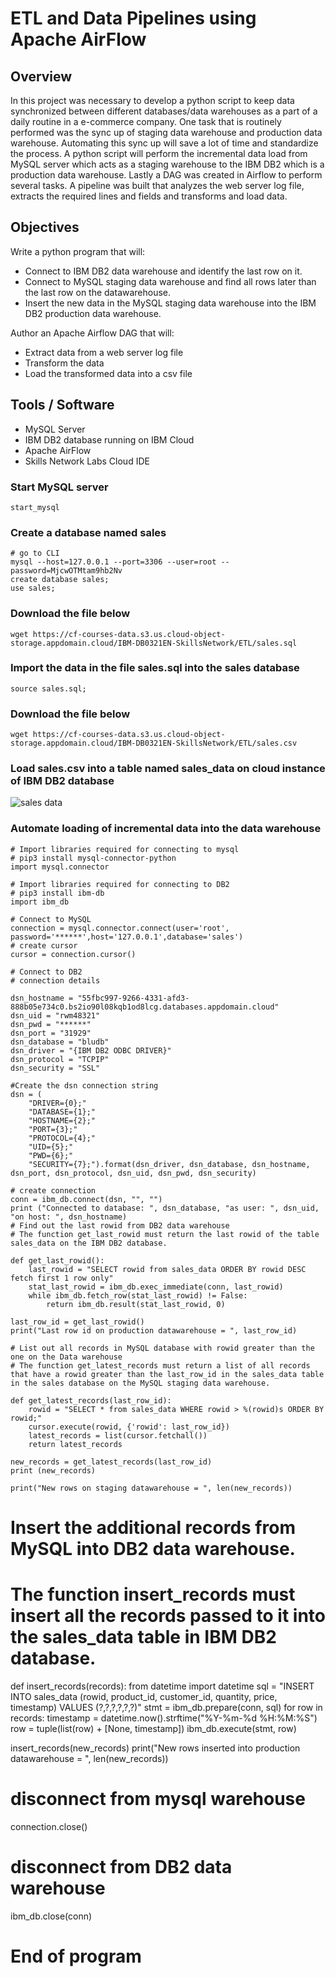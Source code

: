 # ETL and Data Pipelines using Apache AirFlow

## Overview

In this project was necessary to develop a python script to keep data synchronized between different databases/data warehouses as a part of a daily routine in a e-commerce company. One task that is routinely performed was the sync up of staging data warehouse and production data warehouse. Automating this sync up will save a lot of time and standardize the process. A python script will perform the incremental data load from MySQL server which acts as a staging warehouse to the IBM DB2 which is a production data warehouse. Lastly a DAG was created in Airflow to perform several tasks. A pipeline was built that analyzes the web server log file, extracts the required lines and fields and transforms and load data. 

## Objectives

Write a python program that will:
- Connect to IBM DB2 data warehouse and identify the last row on it.
- Connect to MySQL staging data warehouse and find all rows later than the last row on the datawarehouse.
- Insert the new data in the MySQL staging data warehouse into the IBM DB2 production data warehouse.

Author an Apache Airflow DAG that will:
- Extract data from a web server log file
- Transform the data
- Load the transformed data into a csv file

## Tools / Software

- MySQL Server
- IBM DB2 database running on IBM Cloud
- Apache AirFlow
- Skills Network Labs Cloud IDE

### Start MySQL server
```
start_mysql
```

### Create a database named sales
```
# go to CLI
mysql --host=127.0.0.1 --port=3306 --user=root --password=MjcwOTMtam9hb2Nv
create database sales;
use sales;
```
### Download the file below
```
wget https://cf-courses-data.s3.us.cloud-object-storage.appdomain.cloud/IBM-DB0321EN-SkillsNetwork/ETL/sales.sql
```
### Import the data in the file sales.sql into the sales database
```
source sales.sql;
```
### Download the file below
```
wget https://cf-courses-data.s3.us.cloud-object-storage.appdomain.cloud/IBM-DB0321EN-SkillsNetwork/ETL/sales.csv
```
### Load sales.csv into a table named sales_data on cloud instance of IBM DB2 database
![sales data](https://user-images.githubusercontent.com/95388763/162425785-0e2cf749-417a-4087-bccf-59adeacfc0d9.png)

### Automate loading of incremental data into the data warehouse
```
# Import libraries required for connecting to mysql
# pip3 install mysql-connector-python
import mysql.connector

# Import libraries required for connecting to DB2
# pip3 install ibm-db
import ibm_db
 
# Connect to MySQL
connection = mysql.connector.connect(user='root', password='******',host='127.0.0.1',database='sales')
# create cursor
cursor = connection.cursor()

# Connect to DB2
# connection details

dsn_hostname = "55fbc997-9266-4331-afd3-888b05e734c0.bs2io90l08kqb1od8lcg.databases.appdomain.cloud"
dsn_uid = "rwm48321"        
dsn_pwd = "******"      
dsn_port = "31929"               
dsn_database = "bludb"            
dsn_driver = "{IBM DB2 ODBC DRIVER}"         
dsn_protocol = "TCPIP"            
dsn_security = "SSL"              

#Create the dsn connection string
dsn = (
    "DRIVER={0};"
    "DATABASE={1};"
    "HOSTNAME={2};"
    "PORT={3};"
    "PROTOCOL={4};"
    "UID={5};"
    "PWD={6};"
    "SECURITY={7};").format(dsn_driver, dsn_database, dsn_hostname, dsn_port, dsn_protocol, dsn_uid, dsn_pwd, dsn_security)

# create connection
conn = ibm_db.connect(dsn, "", "")
print ("Connected to database: ", dsn_database, "as user: ", dsn_uid, "on host: ", dsn_hostname)
# Find out the last rowid from DB2 data warehouse
# The function get_last_rowid must return the last rowid of the table sales_data on the IBM DB2 database.

def get_last_rowid():
    last_rowid = "SELECT rowid from sales_data ORDER BY rowid DESC fetch first 1 row only"
    stat_last_rowid = ibm_db.exec_immediate(conn, last_rowid)
    while ibm_db.fetch_row(stat_last_rowid) != False:
        return ibm_db.result(stat_last_rowid, 0)

last_row_id = get_last_rowid()
print("Last row id on production datawarehouse = ", last_row_id)

# List out all records in MySQL database with rowid greater than the one on the Data warehouse
# The function get_latest_records must return a list of all records that have a rowid greater than the last_row_id in the sales_data table in the sales database on the MySQL staging data warehouse.

def get_latest_records(last_row_id):
    rowid = "SELECT * from sales_data WHERE rowid > %(rowid)s ORDER BY rowid;"
    cursor.execute(rowid, {'rowid': last_row_id})
    latest_records = list(cursor.fetchall())
    return latest_records

new_records = get_latest_records(last_row_id)
print (new_records)

print("New rows on staging datawarehouse = ", len(new_records))
```

# Insert the additional records from MySQL into DB2 data warehouse.
# The function insert_records must insert all the records passed to it into the sales_data table in IBM DB2 database.

def insert_records(records):
    from datetime import datetime
    sql = "INSERT INTO sales_data (rowid, product_id, customer_id, quantity, price, timestamp) VALUES (?,?,?,?,?,?)"
    stmt = ibm_db.prepare(conn, sql)
    for row in records:
        timestamp = datetime.now().strftime("%Y-%m-%d %H:%M:%S")
        row = tuple(list(row) + [None, timestamp])
        ibm_db.execute(stmt, row)
      
insert_records(new_records)
print("New rows inserted into production datawarehouse = ", len(new_records))

# disconnect from mysql warehouse
connection.close()
# disconnect from DB2 data warehouse
ibm_db.close(conn)
# End of program
